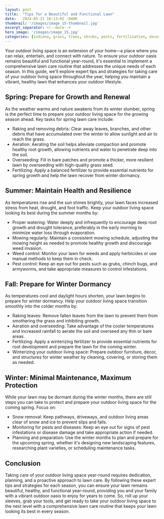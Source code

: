 ```yaml
---
layout: post
title:  "Tips for a Beautiful and Functional Lawn"
date:   2024-05-21 16:13:02 -0400
thumbnail: '/images/image_15-thumbnail.jpg'
excerpt_separator: <!--more-->
hero_image: '/images/image_15.jpg'
categories: [indiana, grass, trees, shrubs, pests, fertilization, decoration, curb appeal, garden, flowers, recreation]
---
```

Your outdoor living space is an extension of your home—a place where you can relax, entertain, and connect with nature. <!--more-->To ensure your outdoor oasis remains beautiful and functional year-round, it's essential to implement a comprehensive lawn care routine that addresses the unique needs of each season. In this guide, we'll explore expert tips and strategies for taking care of your outdoor living space throughout the year, helping you maintain a vibrant, healthy lawn that enhances your outdoor lifestyle.

## Spring: Prepare for Growth and Renewal
As the weather warms and nature awakens from its winter slumber, spring is the perfect time to prepare your outdoor living space for the growing season ahead. Key tasks for spring lawn care include:
* Raking and removing debris: Clear away leaves, branches, and other debris that have accumulated over the winter to allow sunlight and air to reach the grass.
* Aeration: Aerating the soil helps alleviate compaction and promote healthy root growth, allowing nutrients and water to penetrate deep into the soil.
* Overseeding: Fill in bare patches and promote a thicker, more resilient lawn by overseeding with high-quality grass seed.
* Fertilizing: Apply a balanced fertilizer to provide essential nutrients for spring growth and help the lawn recover from winter dormancy.

## Summer: Maintain Health and Resilience
As temperatures rise and the sun shines brightly, your lawn faces increased stress from heat, drought, and foot traffic. Keep your outdoor living space looking its best during the summer months by:
* Proper watering: Water deeply and infrequently to encourage deep root growth and drought tolerance, preferably in the early morning to minimize water loss through evaporation.
* Mowing regularly: Maintain a consistent mowing schedule, adjusting the mowing height as needed to promote healthy growth and discourage weed invasion.
* Weed control: Monitor your lawn for weeds and apply herbicides or use manual methods to keep them in check.
* Pest control: Keep an eye out for pests such as grubs, chinch bugs, and armyworms, and take appropriate measures to control infestations.

## Fall: Prepare for Winter Dormancy
As temperatures cool and daylight hours shorten, your lawn begins to prepare for winter dormancy. Help your outdoor living space transition smoothly into the colder months by:
* Raking leaves: Remove fallen leaves from the lawn to prevent them from smothering the grass and inhibiting growth.
* Aeration and overseeding: Take advantage of the cooler temperatures and increased rainfall to aerate the soil and overseed any thin or bare areas.
* Fertilizing: Apply a winterizing fertilizer to provide essential nutrients for root development and prepare the lawn for the coming winter.
* Winterizing your outdoor living space: Prepare outdoor furniture, decor, and structures for winter weather by cleaning, covering, or storing them as needed.

## Winter: Minimal Maintenance, Maximum Protection
While your lawn may be dormant during the winter months, there are still steps you can take to protect and prepare your outdoor living space for the coming spring. Focus on:
* Snow removal: Keep pathways, driveways, and outdoor living areas clear of snow and ice to prevent slips and falls.
* Monitoring for pests and diseases: Keep an eye out for signs of pest infestations or disease damage and take appropriate action if needed.
* Planning and preparation: Use the winter months to plan and prepare for the upcoming spring, whether it's designing new landscaping features, researching plant varieties, or scheduling maintenance tasks.

## Conclusion
Taking care of your outdoor living space year-round requires dedication, planning, and a proactive approach to lawn care. By following these expert tips and strategies for each season, you can ensure your lawn remains beautiful, healthy, and functional year-round, providing you and your family with a vibrant outdoor oasis to enjoy for years to come. So, roll up your sleeves, grab your tools, and get ready to take your outdoor living space to the next level with a comprehensive lawn care routine that keeps your lawn looking its best in every season.
